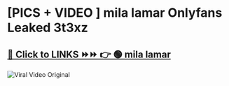 
 # [PICS + VIDEO ] mila lamar Onlyfans Leaked 3t3xz

## <h2><a href="https://clipsfans.com/mila_lamar&ref=git">🔗 Click to LINKS ⏩⏩ 👉 🟢 mila lamar </a></h2>

<a href="https://clipsfans.com/mila_lamar&ref=git" rel="nofollow" data-target="animated-image.originalLink"><img src="https://i.ibb.co.com/xMMVF88/686577567.gif" alt="Viral Video Original" style="max-width: 100%; display: inline-block;" data-target="animated-image.originalImage"></a>

